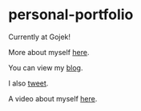 # personal-portfolio

Currently at Gojek!

More about myself [here](https://peterrliem.wixsite.com/website]).

You can view my [blog](https://medium.com/@peterrliem).

I also [tweet](https://twitter.com/peterrliem).

A video about myself [here](https://www.youtube.com/watch?v=GOjilZG16_0&feature=youtu.be).
